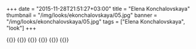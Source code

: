+++
date = "2015-11-28T21:51:27+03:00"
title = "Elena Konchalovskaya"
thumbnail = "/img/looks/ekonchalovskaya/05.jpg"
banner = "/img/looks/ekonchalovskaya/05.jpg"
tags = ["Elena Konchalovskaya", "look"]
+++

{{<mkimage src="/img/looks/ekonchalovskaya/02.jpg">}}
{{<mkimage src="/img/looks/ekonchalovskaya/03.jpg">}}
{{<mkimage src="/img/looks/ekonchalovskaya/04.jpg">}}
{{<mkimage src="/img/looks/ekonchalovskaya/05.jpg">}}
{{<mkimage src="/img/looks/ekonchalovskaya/06.jpg">}}
{{<mkimage src="/img/looks/ekonchalovskaya/07.jpg">}}
